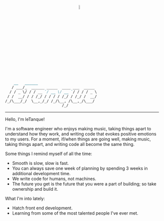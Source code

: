 <div>
  <img  width="47%"  >
  <img src="https://res.cloudinary.com/letanque/image/upload/v1596583057/fm03-single_asyq14.png" width="6%"  >
  <img  width="47%"  >
</div>

```md
    __   ______                           
   / ___/_  ______ _____  ____ ___  _____ 
  / / _ \/ / / __ `/ __ \/ __ `/ / / / _ \
 / /  __/ / / /_/ / / / / /_/ / /_/ /  __/
/_/\___/_/  \__,_/_/ /_/\__, /\__,_/\___/ 
                          /_/             
```

---

Hello, I'm leTanque!

I'm a software engineer who enjoys making music, taking things apart to understand how they work, and writing code that evokes positive emotions to my users. For a moment, if/when things are going well, making music, taking things apart, and writing code all become the same thing. 

Some things I remind myself of all the time:
- Smooth is slow, slow is fast.
- You can always save one week of planning by spending 3 weeks in additional development time.
- We write code for humans, not machines.
- The future you get is the future that you were a part of building; so take ownership and build it.

What I'm into lately:
- Hatch front end development.
- Learning from some of the most talented people I've ever met.
